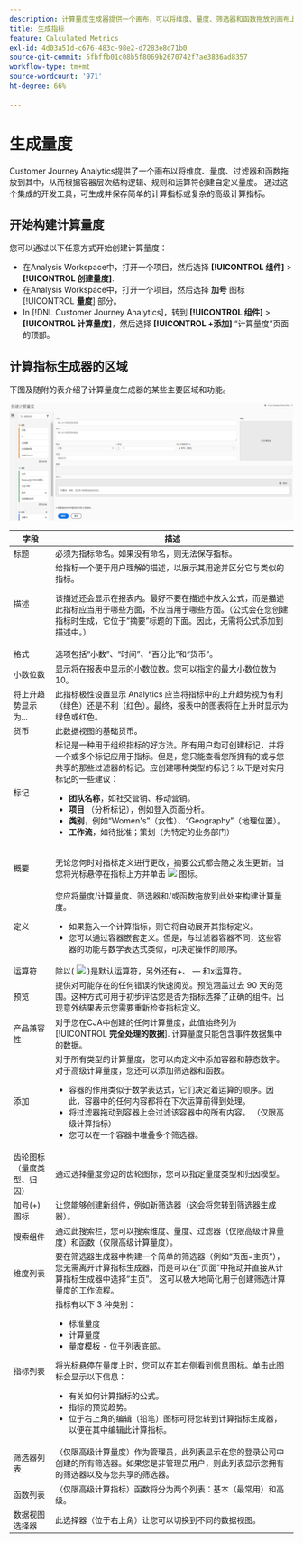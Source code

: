 ```yaml
---
description: 计算量度生成器提供一个画布，可以将维度、量度、筛选器和函数拖放到画布上，以基于容器层次结构逻辑、规则和运算符创建自定义量度。通过此集成式开发工具，您可以生成并保存简单的计算量度或复杂的高级计算量度。
title: 生成指标
feature: Calculated Metrics
exl-id: 4d03a51d-c676-483c-98e2-d7283e8d71b0
source-git-commit: 5fbffb01c08b5f8069b2670742f7ae3836ad8357
workflow-type: tm+mt
source-wordcount: '971'
ht-degree: 66%

---
```


# 生成量度

Customer Journey Analytics提供了一个画布以将维度、量度、过滤器和函数拖放到其中，从而根据容器层次结构逻辑、规则和运算符创建自定义量度。 通过这个集成的开发工具，可生成并保存简单的计算指标或复杂的高级计算指标。

## 开始构建计算量度

您可以通过以下任意方式开始创建计算量度：

* 在Analysis Workspace中，打开一个项目，然后选择 **[!UICONTROL 组件]** > **[!UICONTROL 创建量度]**.
* 在Analysis Workspace中，打开一个项目，然后选择 **加号** 图标 [!UICONTROL **量度**] 部分。
* In [!DNL Customer Journey Analytics]，转到 **[!UICONTROL 组件]** > **[!UICONTROL 计算量度]**，然后选择 **[!UICONTROL +添加]** “计算量度”页面的顶部。

## 计算指标生成器的区域

下图及随附的表介绍了计算量度生成器的某些主要区域和功能。

![](assets/cm_builder_ui.png)

| 字段 | 描述 |
| --- | --- |
| 标题 | 必须为指标命名。如果没有命名，则无法保存指标。 |
| 描述 | 给指标一个便于用户理解的描述，以展示其用途并区分它与类似的指标。 <p>该描述还会显示在报表内。最好不要在描述中放入公式，而是描述此指标应当用于哪些方面，不应当用于哪些方面。（公式会在您创建指标时生成，它位于“摘要”标题的下面。因此，无需将公式添加到描述中。） </p> |
| 格式 | 选项包括“小数”、“时间”、“百分比”和“货币”。 |
| 小数位数 | 显示将在报表中显示的小数位数。您可以指定的最大小数位数为 10。 |
| 将上升趋势显示为... | 此指标极性设置显示 Analytics 应当将指标中的上升趋势视为有利（绿色）还是不利（红色）。最终，报表中的图表将在上升时显示为绿色或红色。 |
| 货币 | 此数据视图的基础货币。 |
| 标记 | 标记是一种用于组织指标的好方法。所有用户均可创建标记，并将一个或多个标记应用于指标。但是，您只能查看您所拥有的或与您共享的那些过滤器的标记。应创建哪种类型的标记？以下是对实用标记的一些建议：<ul><li>**团队名称**，如社交营销、移动营销。</li><li>**项目** （分析标记），例如登入页面分析。</li><li>**类别**，例如“Women&#39;s”（女性）、“Geography”（地理位置）。</li><li>**工作流**，如待批准；策划（为特定的业务部门）</li></ul> |
| 概要 | <p>无论您何时对指标定义进行更改，摘要公式都会随之发生更新。当您将光标悬停在指标上方并单击 <img placement="inline"  src="https://spectrum.adobe.com/static/icons/workflow_18/Smock_Info_18_N.svg" id="image_BDA0EAF89C19440CB02AE248BA3F968E" /> 图标。 </p> |
| 定义 | 您应将量度/计算量度、筛选器和/或函数拖放到此处来构建计算量度。 <ul><li>如果拖入一个计算指标，则它将自动展开其指标定义。 </li> <li>您可以通过容器嵌套定义。但是，与过滤器容器不同，这些容器的功能与数学表达式类似，可决定操作的顺序。 </li> </ul> |
| 运算符 | 除以( <img placement="inline"  src="https://spectrum.adobe.com/static/icons/workflow_18/Smock_Divide_18_N.svg" width="15" id="image_320D7363DE024BDEB21E44606C8B367F" width="25px" /> )是默认运算符，另外还有+、 — 和x运算符。 |
| 预览 | 提供对可能存在的任何错误的快速阅览。预览涵盖过去 90 天的范围。这种方式可用于初步评估您是否为指标选择了正确的组件。出现意外结果表示您需要重新检查指标定义。 |
| 产品兼容性 | 对于您在CJA中创建的任何计算量度，此值始终列为 [!UICONTROL **完全处理的数据**]. 计算量度只能包含事件数据集中的数据。 |
| 添加 | 对于所有类型的计算量度，您可以向定义中添加容器和静态数字。对于高级计算量度，您还可以添加筛选器和函数。<ul><li>容器的作用类似于数学表达式，它们决定着运算的顺序。因此，容器中的任何内容都将在下次运算前得到处理。</li><li>将过滤器拖动到容器上会过滤该容器中的所有内容。 （仅限高级计算指标）</li><li>您可以在一个容器中堆叠多个筛选器。</li></ul> |
| 齿轮图标（量度类型、归因） | 通过选择量度旁边的齿轮图标，您可以指定量度类型和归因模型。 |
| 加号(+)图标 | 让您能够创建新组件，例如新筛选器（这会将您转到筛选器生成器）。 |
| 搜索组件 | 通过此搜索栏，您可以搜索维度、量度、过滤器（仅限高级计算量度）和函数（仅限高级计算量度）。 |
| 维度列表 | 要在筛选器生成器中构建一个简单的筛选器（例如“页面=主页”），您无需离开计算指标生成器，而是可以在“页面”中拖动并直接从计算指标生成器中选择“主页”。 这可以极大地简化用于创建筛选计算量度的工作流程。 |
| 指标列表 | 指标有以下 3 种类别：<ul><li>标准量度</li><li>计算量度</li><li>量度模板 - 位于列表底部。</li></ul>将光标悬停在量度上时，您可以在其右侧看到信息图标。单击此图标会显示以下信息：<ul><li>有关如何计算指标的公式。</li><li>指标的预览趋势。</li><li>位于右上角的编辑（铅笔）图标可将您转到计算指标生成器，以便在其中编辑此计算指标。</li></ul> |
| 筛选器列表 | （仅限高级计算量度）作为管理员，此列表显示在您的登录公司中创建的所有筛选器。如果您是非管理员用户，则此列表显示您拥有的筛选器以及与您共享的筛选器。 |
| 函数列表 | （仅限高级计算指标）函数将分为两个列表：基本（最常用）和高级。 |
| 数据视图选择器 | 此选择器（位于右上角）让您可以切换到不同的数据视图。 |
